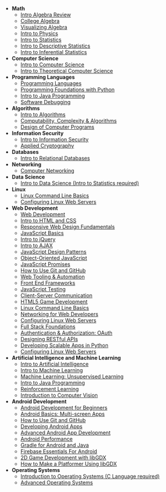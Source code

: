   * **Math**
    * [Intro Algebra Review](https://www.udacity.com/course/intro-algebra-review--ma004)
    * [College Algebra](https://www.udacity.com/course/college-algebra--ma008)
    * [Visualizing Algebra](https://www.udacity.com/course/visualizing-algebra--ma006)
    * [Intro to Physics](https://www.udacity.com/course/intro-to-physics--ph100)
    * [Intro to Statistics](https://www.udacity.com/course/statistics--st095)
    * [Intro to Descriptive Statistics](https://www.udacity.com/course/intro-to-descriptive-statistics--ud827)
    * [Intro to Inferential Statistics](https://www.udacity.com/course/intro-to-inferential-statistics--ud201)
  * **Computer Science**
    * [Intro to Computer Science](https://www.udacity.com/course/intro-to-computer-science--cs101)
    * [Intro to Theoretical Computer Science](https://www.udacity.com/course/intro-to-theoretical-computer-science--cs313)
  * **Programming Languages**
    * [Programming Languages](https://www.udacity.com/course/programming-languages--cs262)
    * [Programming Foundations with Python](https://www.udacity.com/course/programming-foundations-with-python--ud036)
    * [Intro to Java Programming](https://www.udacity.com/course/intro-to-java-programming--cs046)
    * [Software Debugging](https://www.udacity.com/course/software-debugging--cs259)
  * **Algorithms**
      * [Intro to Algorithms](https://www.udacity.com/course/intro-to-algorithms--cs215)
      * [Computability, Complexity & Algorithms](https://www.udacity.com/course/computability-complexity-algorithms--ud061)
      * [Design of Computer Programs](https://www.udacity.com/course/design-of-computer-programs--cs212)
  * **Information Security**
    * [Intro to Information Security](https://www.udacity.com/course/intro-to-information-security--ud459)
    * [Applied Cryptography](https://www.udacity.com/course/applied-cryptography--cs387)
  * **Databases**
    * [Intro to Relational Databases](https://www.udacity.com/course/intro-to-relational-databases--ud197)
  * **Networking**
    * [Computer Networking](https://www.udacity.com/course/computer-networking--ud436)
  * **Data Science**
    * [Intro to Data Science (Intro to Statistics required) ](https://www.udacity.com/course/intro-to-data-science--ud359)
  * **Linux**
    * [Linux Command Line Basics](https://www.udacity.com/course/linux-command-line-basics--ud595)
    * [Configuring Linux Web Servers](https://www.udacity.com/course/configuring-linux-web-servers--ud299)
  * **Web Development**
    * [Web Development](https://www.udacity.com/course/web-development--cs253)
    * [Intro to HTML and CSS](https://www.udacity.com/course/intro-to-html-and-css--ud304)
    * [Responsive Web Design Fundamentals ](https://www.udacity.com/course/responsive-web-design-fundamentals--ud893)
    * [JavaScript Basics](https://www.udacity.com/course/javascript-basics--ud804)
    * [Intro to jQuery](https://www.udacity.com/course/intro-to-jquery--ud245)
    * [Intro to AJAX](https://www.udacity.com/course/intro-to-ajax--ud110)
    * [JavaScript Design Patterns](https://www.udacity.com/course/javascript-design-patterns--ud989)
    * [Object-Oriented JavaScript](https://www.udacity.com/course/object-oriented-javascript--ud015)
    * [JavaScript Promises](https://www.udacity.com/course/javascript-promises--ud898)
    * [How to Use Git and GitHub ](https://www.udacity.com/course/how-to-use-git-and-github--ud775)
    * [Web Tooling & Automation ](https://www.udacity.com/course/web-tooling-automation--ud892)
    * [Front End Frameworks](https://www.udacity.com/course/front-end-frameworks--ud894)
    * [JavaScript Testing](https://www.udacity.com/course/javascript-testing--ud549)
    * [Client-Server Communication](https://www.udacity.com/course/client-server-communication--ud897)
    * [HTML5 Game Development](https://www.udacity.com/course/html5-game-development--cs255)
    * [Linux Command Line Basics](https://www.udacity.com/course/linux-command-line-basics--ud595)
    * [Networking for Web Developers](https://www.udacity.com/course/networking-for-web-developers--ud256)
    * [Configuring Linux Web Servers](https://www.udacity.com/course/configuring-linux-web-servers--ud299)
    * [Full Stack Foundations](https://www.udacity.com/course/full-stack-foundations--ud088)
    * [Authentication & Authorization: OAuth](https://www.udacity.com/course/authentication-authorization-oauth--ud330)
    * [Designing RESTful APIs](https://www.udacity.com/course/designing-restful-apis--ud388)
    * [Developing Scalable Apps in Python](https://www.udacity.com/course/developing-scalable-apps-in-python--ud858)
    * [Configuring Linux Web Servers](https://www.udacity.com/course/configuring-linux-web-servers--ud299)
  * **Artificial Intelligence and Machine Learning**
    * [Intro to Artificial Intelligence](https://www.udacity.com/course/intro-to-artificial-intelligence--cs271)
    * [Intro to Machine Learning](https://www.udacity.com/course/intro-to-machine-learning--ud120)
    * [Machine Learning: Unsupervised Learning](https://www.udacity.com/course/machine-learning-unsupervised-learning--ud741)
    * [Intro to Java Programming](https://www.udacity.com/course/intro-to-java-programming--cs046)
    * [Reinforcement Learning](https://www.udacity.com/course/reinforcement-learning--ud600)
    * [Introduction to Computer Vision](https://www.udacity.com/course/introduction-to-computer-vision--ud810)
  * **Android Development**
    * [Android Development for Beginners](https://www.udacity.com/course/android-development-for-beginners--ud837)
    * [Android Basics: Multi-screen Apps](https://www.udacity.com/course/android-basics-multi-screen-apps--ud839)
    * [ How to Use Git and GitHub](https://www.udacity.com/course/how-to-use-git-and-github--ud775)
    * [Developing Android Apps](https://www.udacity.com/course/developing-android-apps--ud853)
    * [Advanced Android App Development ](https://www.udacity.com/course/advanced-android-app-development--ud855)
    * [Android Performance ](https://www.udacity.com/course/android-performance--ud825)
    * [Gradle for Android and Java](https://www.udacity.com/course/gradle-for-android-and-java--ud867)
    * [Firebase Essentials For Android](https://www.udacity.com/course/firebase-essentials-for-android--ud009)
    * [2D Game Development with libGDX](https://www.udacity.com/course/2d-game-development-with-libgdx--ud405)
    * [How to Make a Platformer Using libGDX](https://www.udacity.com/course/how-to-make-a-platformer-using-libgdx--ud406)
  * **Operating Systems**
    * [Introduction to Operating Systems (C Language required)](https://www.udacity.com/course/introduction-to-operating-systems--ud923)
    * [Advanced Operating Systems](https://www.udacity.com/course/advanced-operating-systems--ud189)
